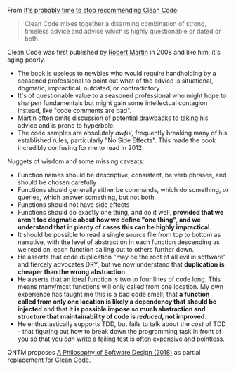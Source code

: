 From [It's probably time to stop recommending Clean Code](https://qntm.org/clean):
> Clean Code mixes together a disarming combination of strong, timeless advice and advice which is highly questionable or dated or both.

Clean Code was first published by [Robert Martin](https://scotthmccoy.github.io/2023/12/27/uncle-bob-considered-harmful.html) in 2008 and like him, it's aging poorly.

* The book is useless to newbies who would require handholding by a seasoned professional to point out what of the advice is situational, dogmatic, impractical, outdated, or contradictory.
* It's of questionable value to a seasoned professional who might hope to sharpen fundamentals but might gain some intellectual contagion instead, like "code comments are bad".
* Martin often omits discussion of potential drawbacks to taking his advice and is prone to hyperbole. 
* The code samples are absolutely _awful_, frequently breaking many of his established rules, particularly "No Side Effects". This made the book incredibly confusing for me to read in 2012.


Nuggets of wisdom and some missing caveats:
* Function names should be descriptive, consistent, be verb phrases, and should be chosen carefully
* Functions should generally either be commands, which do something, or queries, which answer something, but not both.
* Functions should not have side effects
* Functions should do exactly one thing, and do it well, **provided that we aren't too dogmatic about how we define "one thing", and we understand that in plenty of cases this can be highly impractical**.
* It should be possible to read a single source file from top to bottom as narrative, with the level of abstraction in each function descending as we read on, each function calling out to others further down.
* He asserts that code duplication "may be the root of all evil in software" and fiercely advocates DRY, but we now understand that **duplication is cheaper than the wrong abstraction**.
* He asserts that an ideal function is two to four lines of code long. This means many/most functions will only called from one location. My own experience has taught me this is a bad code smell; that **a function called from only one location is likely a dependency that should be injected** and that **it is possible impose so much abstraction and structure that maintainability of code is _reduced_, not improved**.
* He enthusiastically supports TDD, but fails to talk about the _cost_ of TDD - that figuring out how to break down the programming task in front of you so that you _can_ write a failing test is often expensive and pointless.

QNTM proposes [A Philosophy of Software Design (2018)](https://www.amazon.com/Philosophy-Software-Design-John-Ousterhout/dp/1732102201) as partial replacement for Clean Code.
